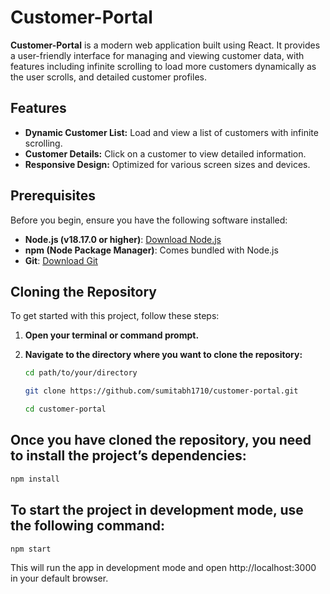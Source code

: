 # Customer-Portal

**Customer-Portal** is a modern web application built using React. It provides a user-friendly interface for managing and viewing customer data, with features including infinite scrolling to load more customers dynamically as the user scrolls, and detailed customer profiles.

## Features

- **Dynamic Customer List:** Load and view a list of customers with infinite scrolling.
- **Customer Details:** Click on a customer to view detailed information.
- **Responsive Design:** Optimized for various screen sizes and devices.

## Prerequisites

Before you begin, ensure you have the following software installed:

- **Node.js (v18.17.0 or higher)**: [Download Node.js](https://nodejs.org/)
- **npm (Node Package Manager)**: Comes bundled with Node.js
- **Git**: [Download Git](https://git-scm.com/)

## Cloning the Repository

To get started with this project, follow these steps:

1. **Open your terminal or command prompt.**
2. **Navigate to the directory where you want to clone the repository:**

   ```bash
   cd path/to/your/directory
   ```
   
   ```bash
   git clone https://github.com/sumitabh1710/customer-portal.git
   ```

   ```bash
   cd customer-portal
   ```

## Once you have cloned the repository, you need to install the project’s dependencies:

   ```bash
   npm install
   ```

## To start the project in development mode, use the following command:

   ```bash
   npm start
   ```

This will run the app in development mode and open http://localhost:3000 in your default browser.
